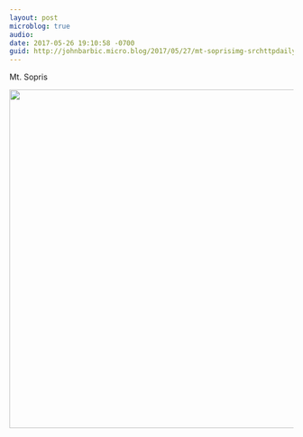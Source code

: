 ```yaml
---
layout: post
microblog: true
audio: 
date: 2017-05-26 19:10:58 -0700
guid: http://johnbarbic.micro.blog/2017/05/27/mt-soprisimg-srchttpdailymicrobloguploadsfcffjpg.html
---
```

Mt. Sopris

<img src="http://johnbarbic.micro.blog/uploads/2017/fc3951f6f6.jpg" width="600" height="600" style="height: auto" />
